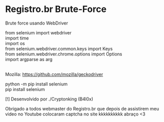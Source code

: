 # Registro.br Brute-Force
Brute force usando WebDriver

from selenium import webdriver<br>
import time<br>
import os<br>
from selenium.webdriver.common.keys import Keys<br>
from selenium.webdriver.chrome.options import Options<br>
import argparse as arg<br><br>

Mozilla: https://github.com/mozilla/geckodriver<br>

python -m pip install selenium<br>
pip install selenium<br>

[!] Desenvolvido por ./Cryptonking (B4l0x)

Obrigado a todos webmaster do Registro.br que depois de assistirem meu video no Youtube colocaram captcha no site kkkkkkkkkk abraço &lt;3

